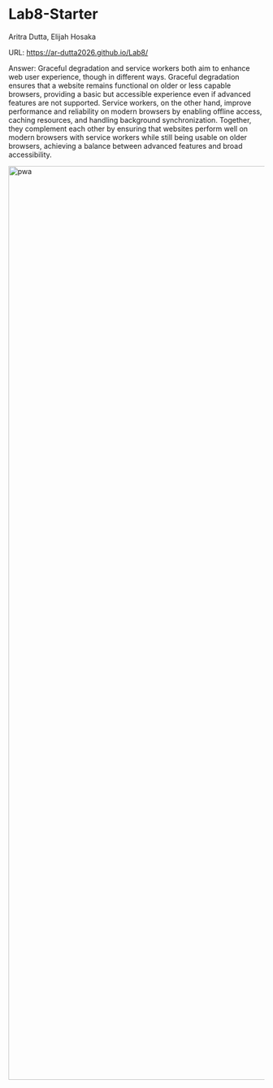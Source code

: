 # Lab8-Starter
Aritra Dutta, Elijah Hosaka

URL: https://ar-dutta2026.github.io/Lab8/ 

Answer:
Graceful degradation and service workers both aim to enhance web user experience, though in different ways. Graceful degradation ensures that a website remains functional on older or less capable browsers, providing a basic but accessible experience even if advanced features are not supported. Service workers, on the other hand, improve performance and reliability on modern browsers by enabling offline access, caching resources, and handling background synchronization. Together, they complement each other by ensuring that websites perform well on modern browsers with service workers while still being usable on older browsers, achieving a balance between advanced features and broad accessibility.



<img width="1798" alt="pwa" src="https://github.com/ar-dutta2026/Lab8/assets/112745073/6ee0c288-d2d1-4ad3-9914-cd599715627a">





